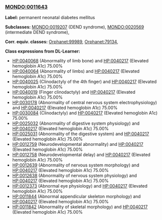 
### [MONDO:0011643](http://purl.obolibrary.org/obo/MONDO_0011643)
**Label:** permanent neonatal diabetes mellitus

**Subclasses:** [MONDO:0019207](http://purl.obolibrary.org/obo/MONDO_0019207) (DEND syndrome), [MONDO:0020569](http://purl.obolibrary.org/obo/MONDO_0020569) (intermediate DEND syndrome), 

**Corr. equiv. classes:** [Orphanet:99989](http://www.orpha.net/ORDO/Orphanet_99989), [Orphanet:79134](http://www.orpha.net/ORDO/Orphanet_79134), 

**Class expressions from DL-Learner:**

- [HP:0040068](http://purl.obolibrary.org/obo/HP_0040068) (Abnormality of limb bone) and [HP:0040217](http://purl.obolibrary.org/obo/HP_0040217) (Elevated hemoglobin A1c) 75.00%
- [HP:0040064](http://purl.obolibrary.org/obo/HP_0040064) (Abnormality of limbs) and [HP:0040217](http://purl.obolibrary.org/obo/HP_0040217) (Elevated hemoglobin A1c) 75.00%
- [HP:0040025](http://purl.obolibrary.org/obo/HP_0040025) (Clinodactyly of the 4th finger) and [HP:0040217](http://purl.obolibrary.org/obo/HP_0040217) (Elevated hemoglobin A1c) 75.00%
- [HP:0040019](http://purl.obolibrary.org/obo/HP_0040019) (Finger clinodactyly) and [HP:0040217](http://purl.obolibrary.org/obo/HP_0040217) (Elevated hemoglobin A1c) 75.00%
- [HP:0030178](http://purl.obolibrary.org/obo/HP_0030178) (Abnormality of central nervous system electrophysiology) and [HP:0040217](http://purl.obolibrary.org/obo/HP_0040217) (Elevated hemoglobin A1c) 75.00%
- [HP:0030084](http://purl.obolibrary.org/obo/HP_0030084) (Clinodactyly) and [HP:0040217](http://purl.obolibrary.org/obo/HP_0040217) (Elevated hemoglobin A1c) 75.00%
- [HP:0025032](http://purl.obolibrary.org/obo/HP_0025032) (Abnormality of digestive system physiology) and [HP:0040217](http://purl.obolibrary.org/obo/HP_0040217) (Elevated hemoglobin A1c) 75.00%
- [HP:0025031](http://purl.obolibrary.org/obo/HP_0025031) (Abnormality of the digestive system) and [HP:0040217](http://purl.obolibrary.org/obo/HP_0040217) (Elevated hemoglobin A1c) 75.00%
- [HP:0012759](http://purl.obolibrary.org/obo/HP_0012759) (Neurodevelopmental abnormality) and [HP:0040217](http://purl.obolibrary.org/obo/HP_0040217) (Elevated hemoglobin A1c) 75.00%
- [HP:0012758](http://purl.obolibrary.org/obo/HP_0012758) (Neurodevelopmental delay) and [HP:0040217](http://purl.obolibrary.org/obo/HP_0040217) (Elevated hemoglobin A1c) 75.00%
- [HP:0012639](http://purl.obolibrary.org/obo/HP_0012639) (Abnormality of nervous system morphology) and [HP:0040217](http://purl.obolibrary.org/obo/HP_0040217) (Elevated hemoglobin A1c) 75.00%
- [HP:0012638](http://purl.obolibrary.org/obo/HP_0012638) (Abnormality of nervous system physiology) and [HP:0040217](http://purl.obolibrary.org/obo/HP_0040217) (Elevated hemoglobin A1c) 75.00%
- [HP:0012373](http://purl.obolibrary.org/obo/HP_0012373) (Abnormal eye physiology) and [HP:0040217](http://purl.obolibrary.org/obo/HP_0040217) (Elevated hemoglobin A1c) 75.00%
- [HP:0011844](http://purl.obolibrary.org/obo/HP_0011844) (Abnormal appendicular skeleton morphology) and [HP:0040217](http://purl.obolibrary.org/obo/HP_0040217) (Elevated hemoglobin A1c) 75.00%
- [HP:0011842](http://purl.obolibrary.org/obo/HP_0011842) (Abnormality of skeletal morphology) and [HP:0040217](http://purl.obolibrary.org/obo/HP_0040217) (Elevated hemoglobin A1c) 75.00%


